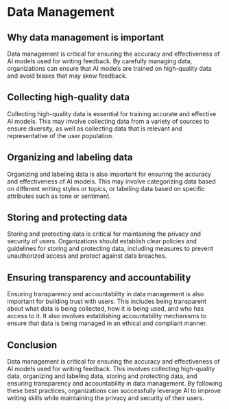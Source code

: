Data Management
===========================================================

Why data management is important
--------------------------------

Data management is critical for ensuring the accuracy and effectiveness of AI models used for writing feedback. By carefully managing data, organizations can ensure that AI models are trained on high-quality data and avoid biases that may skew feedback.

Collecting high-quality data
----------------------------

Collecting high-quality data is essential for training accurate and effective AI models. This may involve collecting data from a variety of sources to ensure diversity, as well as collecting data that is relevant and representative of the user population.

Organizing and labeling data
----------------------------

Organizing and labeling data is also important for ensuring the accuracy and effectiveness of AI models. This may involve categorizing data based on different writing styles or topics, or labeling data based on specific attributes such as tone or sentiment.

Storing and protecting data
---------------------------

Storing and protecting data is critical for maintaining the privacy and security of users. Organizations should establish clear policies and guidelines for storing and protecting data, including measures to prevent unauthorized access and protect against data breaches.

Ensuring transparency and accountability
----------------------------------------

Ensuring transparency and accountability in data management is also important for building trust with users. This includes being transparent about what data is being collected, how it is being used, and who has access to it. It also involves establishing accountability mechanisms to ensure that data is being managed in an ethical and compliant manner.

Conclusion
----------

Data management is critical for ensuring the accuracy and effectiveness of AI models used for writing feedback. This involves collecting high-quality data, organizing and labeling data, storing and protecting data, and ensuring transparency and accountability in data management. By following these best practices, organizations can successfully leverage AI to improve writing skills while maintaining the privacy and security of their users.


